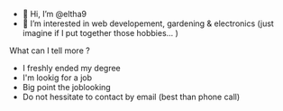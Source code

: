 - 👋 Hi, I’m @eltha9
- 👀 I’m interested in web developement, gardening & electronics (just imagine if I put together those hobbies... )


What can I tell more ? 

- I freshly ended my degree
- I'm lookig for a job
- Big point the joblooking
- Do not hessitate to contact by email (best than phone call)

